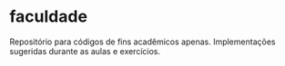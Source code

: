 faculdade
=========
Repositório para códigos de fins acadêmicos apenas. Implementações sugeridas durante as aulas e exercícios.
